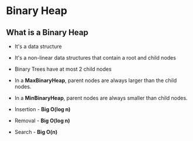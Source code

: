 # Binary Heap

## What is a Binary Heap

- It's a data structure 
- It's a non-linear data structures that contain a root and child nodes
- Binary Trees have at most 2 child nodes

- In a **MaxBinaryHeap**, parent nodes are always larger than the child nodes.
- In a **MinBinaryHeap**, parent nodes are always smaller than child nodes.

- Insertion - **Big O(log n)**
- Removal - **Big O(log n)**
- Search - **Big O(n)**